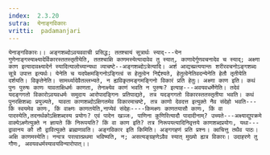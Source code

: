 ```yaml
---
index:  2.3.20
sutra:  येनाङ्गविकारः
vritti:  padamanjari
---
```


	येनाङ्गविकारः।। अङ्गशब्दोऽवयववाची प्रसिद्ध; ततश्चायं सूत्रार्थः स्याद्---येन गुणेनाङ्गस्याक्ष्यादेर्विकारस्ततस्तृतीयेति, ततश्चाक्षि काणमस्येत्यादावेव तु स्यात्, काणादेर्गुणवचनादेव च स्याद्; अक्ष्णा काण इत्यादावक्ष्यादेर्न स्यादित्यालोच्यान्यथा व्याचष्टे--अङ्गशब्दोऽत्रेत्यादि। अर्श आद्यच्प्रत्ययान्तः शरीरवचनोऽङ्गशब्दः सूत्रे उपात्त इत्यर्थः। येनेति च यदपेक्षमङ्गिनोऽङ्गित्वं स हेतुत्वेन निर्द्दश्यते, हेतुत्वेनेतिवदन्येनेति हेतौ तृतीयेति दर्शयति। विकृतेनेति। सामर्थ्यादेवैतल्लभ्यते, न ह्यविकृतमङ्गमङ्गिनो विकारं प्रति हेतुः। अक्ष्णा काण इति। कथं पुनः पुरुषः काणः यावताक्षिधर्मः काणता, तेनाक्ष्येव काणं भवति न पुरुषः? इत्याह---अवयवधर्मेणेति। तदेवं यदङ्गगतो विकारोऽवयवधर्मः समुदाय आरोपादङ्गिनः प्रतिपाद्यते, तत्र यदङ्गगतो विकारस्ततस्तृतीया भवति। कथं पुनरक्षिशब्दः प्रयुज्यते, यावता काणशब्दोऽक्षिगतमेव विकारमाचष्टे, तत्र काणो देवदत्त इत्युक्ते नैव संदेहो भवति---किं स्वयमेव काणः, किं वाक्ष्णः काणतयेति,नाप्येवं संदेहः----किमक्ष्णः काणतयासौ काणः, किं वा पादस्येति,तदनर्थकोऽक्षिशब्दस्य प्रयोगः? एवं पादेन खञ्जः, पाणिना कुणिरित्यादौ पादादीनाम्? उच्यते---अक्ष्याद्युपक्रमे वाक्येऽक्ष्णेत्युक्ते न ज्ञायते किं निरूपयति? किं वा काण इति? तत्र निरूपयत्यादिनिवृत्तये काणशब्दप्रयोगः, यथा---द्वावानय कौ तौ द्वावित्युक्ते ब्राह्मणावति। अङ्गविकार इति किमिति। अङ्गगहणं प्रति प्रश्नः। क्वचित्तु तथैव पाठः। अक्षि काणमस्येति। नन्वत्र परत्वात्प्रथमा भविष्यति, न; असत्यङ्ग्रहणेऽवैव स्यात् मुख्यो ह्यत्र विकारः। उदाहरणे तु गौणः, अवयवधर्मस्यावयविन्यारोपात्।।
